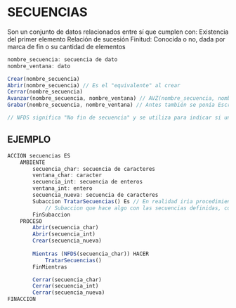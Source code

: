 # SECUENCIAS
Son un conjunto de datos relacionados entre sí que cumplen con:
    Existencia del primer elemento
    Relación de sucesión
    Finitud: Conocida o no, dada por marca de fin o su cantidad de elementos
```js
nombre_secuencia: secuencia de dato
nombre_ventana: dato

Crear(nombre_secuencia)
Abrir(nombre_secuencia) // Es el "equivalente" al crear
Cerrar(nombre_secuencia)
Avanzar(nombre_secuencia, nombre_ventana) // AVZ(nombre_secuencia, nombre_ventana)
Grabar(nombre_secuencia, nombre_ventana) // Antes también se ponía Escribir(nombre_secuencia, nombre_ventana), es el "equivalente" al avanzar

// NFDS significa "No fin de secuencia" y se utiliza para indicar si una secuencia no ha terminado. A su vez FDS ("Fin de secuencia") se utiliza para ver si ha terminado.
```

## EJEMPLO
```js
ACCION secuencias ES
    AMBIENTE
        secuencia_char: secuencia de caracteres
        ventana_char: caracter
        secuencia_int: secuencia de enteros
        ventana_int: entero
        secuencia_nueva: secuencia de caracteres
        Subaccion TratarSecuencias() Es // En realidad iria procedimiento o función según corresponda, pero como no influye en el ejemplo lo dejo así
            // Subaccion que hace algo con las secuencias definidas, como AVZ() o Grabar()
        FinSubaccion
    PROCESO
        Abrir(secuencia_char)
        Abrir(secuencia_int)
        Crear(secuencia_nueva)
        
        Mientras (NFDS(secuencia_char)) HACER
            TratarSecuencias()
        FinMientras

        Cerrar(secuencia_char)
        Cerrar(secuencia_int)
        Cerrar(secuencia_nueva)
FINACCION
```
